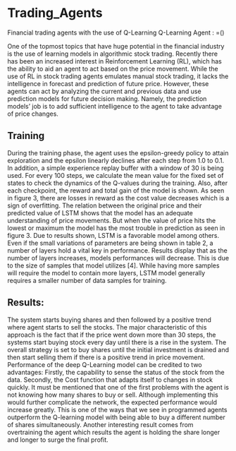 # Trading_Agents
Financial trading agents with the use of Q-Learning
Q-Learning Agent : =()


One of the topmost topics that have huge potential in the financial industry is the use of learning models in algorithmic stock trading. Recently there has been an increased interest in Reinforcement Learning (RL), which has the ability to aid an agent to act based on the price movement. While the use of RL in stock trading agents emulates manual stock trading, it lacks the intelligence in forecast and prediction of future price. However, these agents can act by analyzing the current and previous data and use prediction models for future decision making. Namely, the prediction models’ job is to add sufficient intelligence to the agent to take advantage of price changes.

## Training
During the training phase, the agent uses the epsilon-greedy policy to attain exploration and the epsilon linearly declines after each step from 1.0 to 0.1. In addition, a simple experience replay buffer with a window of 30 is being used. For every 100 steps, we calculate the mean value for the fixed set of states to check the dynamics of the Q-values during the training. Also, after each checkpoint, the reward and total gain of the model is shown. As seen in figure 3, there are losses in reward as the cost value decreases which is a sign of overfitting. 
The relation between the original price and their predicted value of LSTM shows that the model has an adequate understanding of price movements. But when the value of price hits the lowest or maximum the model has the most trouble in prediction as seen in figure 3.
Due to results shown, LSTM is a favorable model among others. Even if the small variations of parameters are being shown in table 2, a number of layers hold a vital key in performance. Results display that as the number of layers increases, models performances will decrease. This is due to the size of samples that model utilizes [4]. While having more samples will require the model to contain more layers, LSTM model generally requires a smaller number of data samples for training.


## Results:
The system starts buying shares and then followed by a positive trend where agent starts to sell the stocks. The major characteristic of this approach is the fact that if the price went down more than 30 steps, the systems start buying stock every day until there is a rise in the system. The overall strategy is set to buy shares until the initial investment is drained and then start selling them if there is a positive trend in price movement.
Performance of the deep Q-Learning model can be credited to two advantages: Firstly, the capability to sense the status of the stock from the data. Secondly, the Cost function that adapts itself to changes in stock quickly. 
It must be mentioned that one of the first problems with the agent is not knowing how many shares to buy or sell. Although implementing this would further complicate the network, the expected performance would increase greatly. This is one of the ways that we see in programmed agents outperform the Q-learning model with being able to buy a different number of shares simultaneously. Another interesting result comes from overtraining the agent which results the agent is holding the share longer and longer to surge the final profit. 
